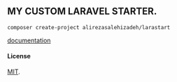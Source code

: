 
## MY CUSTOM LARAVEL STARTER.

```
composer create-project alirezasalehizadeh/larastart
```

[documentation](https://laravel.com/docs) 


#### License

[MIT](https://opensource.org/licenses/MIT).
